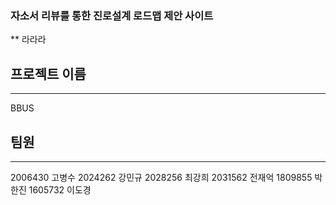 ### 자소서 리뷰를 통한 진로설계 로드맵 제안 사이트
**
라라라

## 프로젝트 이름
***
BBUS

## 팀원
***
2006430 고병수 
2024262 강민규
2028256 최강희
2031562 전재억
1809855 박한진
1605732 이도경

